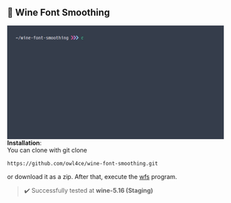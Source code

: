 ## :wine_glass: Wine Font Smoothing

<a href="./assets/preview.gif"><img src="./assets/preview.gif" alt="preview" align="right" width="516px"></a>

**Installation**: \
You can clone with git clone
```bash
https://github.com/owl4ce/wine-font-smoothing.git
```
or download it as a zip. After that, execute the [wfs](./wfs) program.

> :heavy_check_mark: Successfully tested at **wine-5.16 (Staging)**

